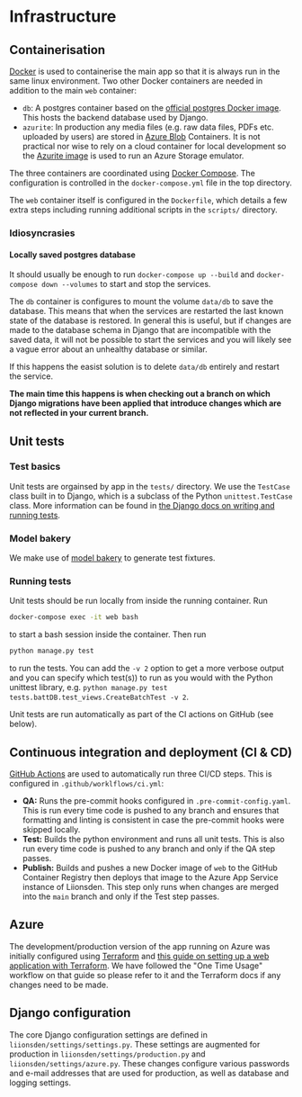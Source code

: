 # Infrastructure

## Containerisation

[Docker](https://www.docker.com/) is used to containerise the main app so that it is
always run in the same linux environment. Two other Docker containers are needed in
addition to the main `web` container:

- `db`: A postgres container based on the [official postgres Docker
  image](https://hub.docker.com/_/postgres). This hosts the backend database used by
  Django.
- `azurite`: In production any media files (e.g. raw data files, PDFs etc. uploaded by
  users) are stored in [Azure
  Blob](https://azure.microsoft.com/en-gb/products/storage/blobs) Containers. It is not
  practical nor wise to rely on a cloud container for local development so the [Azurite
  image](https://hub.docker.com/_/microsoft-azure-storage-azurite) is used to run an
  Azure Storage emulator.

The three containers are coordinated using [Docker
Compose](https://docs.docker.com/compose/). The configuration is controlled in the
`docker-compose.yml` file in the top directory.

The `web` container itself is configured in the `Dockerfile`, which details a few extra
steps including running additional scripts in the `scripts/` directory.

### Idiosyncrasies

#### Locally saved postgres database

It should usually be enough to run `docker-compose up --build` and `docker-compose down
--volumes` to start and stop the services.

The `db` container is configures to mount the volume `data/db` to save the database.
This means that when the services are restarted the last known state of the database
is restored. In general this is useful, but if changes are made to the database schema
in Django that are incompatible with the saved data, it will not be possible to start
the services and you will likely see a vague error about an unhealthy database or
similar.

If this happens the easist solution is to delete `data/db` entirely and restart the
service.

**The main time this happens is when checking out a branch on which Django migrations
have been applied that introduce changes which are not reflected in your current
branch.**

## Unit tests

### Test basics

Unit tests are orgainsed by app in the `tests/` directory. We use the `TestCase` class
built in to Django, which is a subclass of the Python `unittest.TestCase` class. More
information can be found in [the Django docs on writing and running
tests](https://docs.djangoproject.com/en/4.1/topics/testing/overview/).

### Model bakery

We make use of [model bakery](https://model-bakery.readthedocs.io/en/latest/) to
generate test fixtures.

### Running tests

Unit tests should be run locally from inside the running container. Run

```bash
docker-compose exec -it web bash
```

to start a bash session inside the container. Then run

```python
python manage.py test
```

to run the tests. You can add the `-v 2` option to get a more verbose
output and you can specify which test(s)) to run as you would with the Python unittest
library, e.g. `python manage.py test tests.battDB.test_views.CreateBatchTest -v 2`.

Unit tests are run automatically as part of the CI actions on GitHub (see below).

## Continuous integration and deployment (CI  & CD)

[GitHub Actions](https://github.com/features/actions) are used to automatically run
three CI/CD steps. This is configured in `.github/worklflows/ci.yml`:

- **QA:** Runs the pre-commit hooks configured in `.pre-commit-config.yaml`. This is run
  every time code is pushed to any branch and ensures that formatting and linting is
  consistent in case the pre-commit hooks were skipped locally.
- **Test:** Builds the python environment and runs all unit tests. This is also run
  every time code is pushed to any branch and only if the QA step passes.
- **Publish:** Builds and pushes a new Docker image of `web` to the GitHub Container
  Registry then deploys that image to the Azure App Service instance of Liionsden. This
  step only runs when changes are merged into the `main` branch and only if the Test
  step passes.

## Azure

The development/production version of the app running on Azure was initially configured
using [Terraform](https://www.terraform.io/) and [this guide on setting up a web
application with
Terraform](https://github.com/ImperialCollegeLondon/terraform_web_app_configuration). We
have followed the "One Time Usage" workflow on that guide so please refer to it and the
Terraform docs if any changes need to be made.

## Django configuration

The core Django configuration settings are defined in `liionsden/settings/settings.py`.
These settings are augmented for production in `liionsden/settings/production.py` and
`liionsden/settings/azure.py`. These changes configure various passwords and e-mail
addresses that are used for production, as well as database and logging settings.
